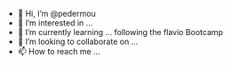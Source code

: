- 👋 Hi, I’m @pedermou
- 👀 I’m interested in ...
- 🌱 I’m currently learning ... following the flavio Bootcamp
- 💞️ I’m looking to collaborate on ...
- 📫 How to reach me ...

<!---
pedermou/pedermou is a ✨ special ✨ repository because its `README.md` (this file) appears on your GitHub profile.
You can click the Preview link to take a look at your changes.
--->
